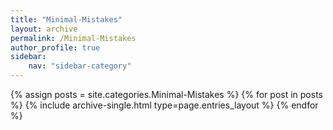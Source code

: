 ```yaml
---
title: "Minimal-Mistakes"
layout: archive
permalink: /Minimal-Mistakes
author_profile: true
sidebar:
    nav: "sidebar-category"
---
```


{% assign posts = site.categories.Minimal-Mistakes %}
{% for post in posts %} {% include archive-single.html type=page.entries_layout %} {% endfor %}

